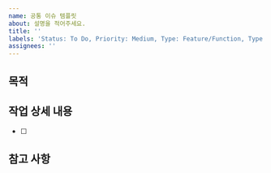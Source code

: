 ```yaml
---
name: 공통 이슈 템플릿
about: 설명을 적어주세요.
title: ''
labels: 'Status: To Do, Priority: Medium, Type: Feature/Function, Type: Feature/UI'
assignees: ''
---
```


## 목적

> 

## 작업 상세 내용

- [ ]

## 참고 사항
